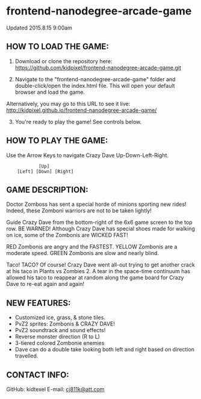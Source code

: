 frontend-nanodegree-arcade-game
===============================
Updated 2015.8.15 9:00am

HOW TO LOAD THE GAME: 
---------------------
1) Download or clone the repository here:
https://github.com/kidpixel/frontend-nanodegree-arcade-game.git

2) Navigate to the "frontend-nanodegree-arcade-game" folder and double-click/open the index.html file.  This will open your default browser and load the game.  

Alternatively, you may go to this URL to see it live:
http://kidpixel.github.io/frontend-nanodegree-arcade-game/ 

3) You're ready to play the game!  See controls below.

HOW TO PLAY THE GAME: 
---------------------
Use the Arrow Keys to navigate Crazy
Dave Up-Down-Left-Right.

				[Up]
		[Left] [Down] [Right]


GAME DESCRIPTION: 
-----------------
Doctor Zomboss has sent a special horde of minions sporting new rides!
Indeed, these Zomboni warriors are not to be taken lightly!

Guide Crazy Dave from the bottom-right of the 6x6 game screen to the top row.
BE WARNED! Although Crazy Dave has special shoes made for walking on ice, some of the Zombonis are WICKED FAST!

RED Zombonis are angry and the FASTEST.
YELLOW Zombonis are a moderate speed.
GREEN Zombonis are slow and nearly blind.

Taco! TACO?
Of course!  Crazy Dave went all-out trying to get another crack at his taco in Plants vs Zombies 2.  A tear in the space-time continuum has allowed his taco to reappear at random along the game board for Crazy Dave to re-eat again and again!

NEW FEATURES: 
-------------
- Customized ice, grass, & stone tiles.
- PvZ2 sprites: Zombonis & CRAZY DAVE!
- PvZ2 soundtrack and sound effects!
- Reverse monster direction (R to L)
- 3-tiered colored Zombonie enemies
- Dave can do a double take looking
  both left and right based on 
  direction travelled. 


CONTACT INFO: 
-------------
GitHub: kidtexel
E-mail: cj811k@att.com